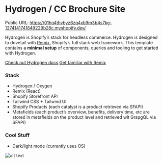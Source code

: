 # Hydrogen / CC Brochure Site

Public URL: https://01hq4thvbyz6zq4xb9m3b4s7kg-1274141741849229b28c.myshopify.dev/

Hydrogen is Shopify’s stack for headless commerce. Hydrogen is designed to dovetail with [Remix](https://remix.run/), Shopify’s full stack web framework. This template contains a **minimal setup** of components, queries and tooling to get started with Hydrogen.

[Check out Hydrogen docs](https://shopify.dev/custom-storefronts/hydrogen)
[Get familiar with Remix](https://remix.run/docs/en/v1)

### Stack
- Hydrogen / Oxygen
- Remix (React)
- Shopify Storefront API
- Tailwind CSS + Tailwind UI
- Shopify Products (each catalyst is a product retrieved via SFAPI)
- Metafields (each product’s overview, benefits, delivery time, etc are stored in metafields on the product level and retrieved wit GrapgQL via SFAPI)

### Cool Stuff
- Dark/light mode (currently uses OS)

![alt text](https://screenshot.click/21-25-25sad-0x1fi.png)
